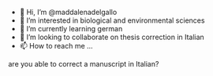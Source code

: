 - 👋 Hi, I’m @maddalenadelgallo
- 👀 I’m interested in biological and environmental sciences
- 🌱 I’m currently learning german
- 💞️ I’m looking to collaborate on thesis correction in Italian
- 📫 How to reach me ...

<!---
maddalenadelgallo/maddalenadelgallo is a ✨ special ✨ repository because its `README.md` (this file) appears on your GitHub profile.
You can click the Preview link to take a look at your changes.
---> are you able to correct a manuscript in Italian?

